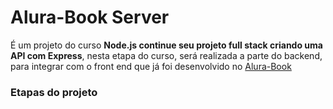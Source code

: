 # Alura-Book Server 

É um projeto do curso **Node.js continue seu projeto full stack criando uma API com Express**, nesta etapa do curso, será realizada a parte do backend, para integrar com o front end que já foi desenvolvido no [Alura-Book](https://github.com/Rodrigo-Sousa/alura-book)

### Etapas do projeto